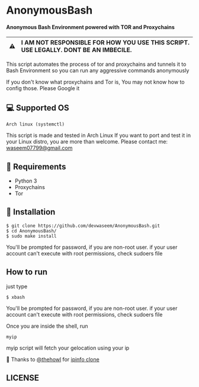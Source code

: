 # AnonymousBash

#### Anonymous Bash Environment powered with TOR and Proxychains

| :warning:     | I AM NOT RESPONSIBLE FOR HOW YOU USE THIS SCRIPT. USE LEGALLY. DONT BE AN IMBECILE.  |
|---------------|:-------------------------------------------------------------------------------------|


This script automates the process of tor and proxychains and tunnels it to Bash Environment so you can run any aggressive commands anonymously

If you don't know what proxychains and Tor is, You may not know how to config those. Please Google it

## :computer: Supported OS
```
Arch linux (systemctl)
```
This script is made and tested in Arch Linux
If you want to port and test it in your Linux distro, you are more than welcome.
Please contact me: waseem07799@gmail.com


## :scroll: Requirements
- Python 3
- Proxychains
- Tor

## :wrench: Installation
```
$ git clone https://github.com/devwaseem/AnonymousBash.git
$ cd AnonymousBash/
$ sudo make install
```
You'll be prompted for password, if you are non-root user. if your user account can't execute with root permissions, check sudoers file

## How to run

just type 
```
$ xbash
```
You'll be prompted for password, if you are non-root user. if your user account can't execute with root permissions, check sudoers file


Once you are inside the shell, run
```
myip
```
myip script will fetch your gelocation using your ip

:pray: Thanks to [@thehowl](https://github.com/thehowl) for [ipinfo clone](https://github.com/thehowl/ip.zxq.co)

## LICENSE


